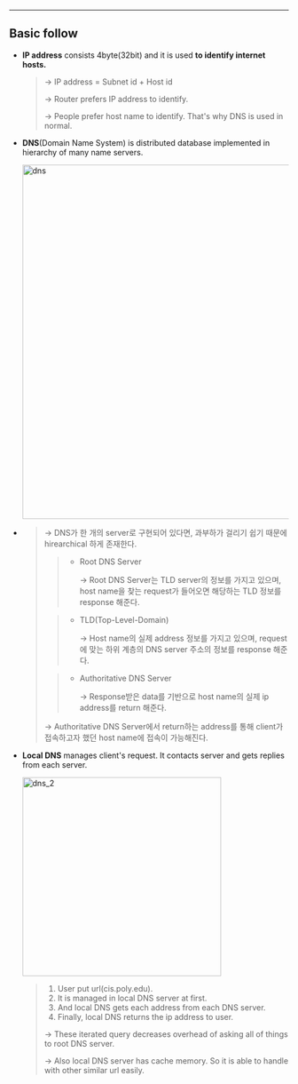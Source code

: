 ------

## Basic follow

- **IP address** consists 4byte(32bit) and it is used **to identify internet hosts.**

  > → IP address = Subnet id + Host id
  >
  > → Router prefers IP address to identify.
  >
  > → People prefer host name to identify. That's why DNS is used in normal.

- **DNS**(Domain Name System) is distributed database implemented in hierarchy of many name servers.

  <img width="638" alt="dns" src="https://user-images.githubusercontent.com/23169707/45585015-51f27d00-b918-11e8-9c37-ffca0ffea3bc.png">

- > → DNS가 한 개의 server로 구현되어 있다면, 과부하가 걸리기 쉽기 때문에 hirearchical 하게 존재한다.
  >
  > > * Root DNS Server
  > >
  > >   → Root DNS Server는 TLD server의 정보를 가지고 있으며, host name을 찾는 request가 들어오면 해당하는 TLD 정보를 response 해준다.
  >
  > > * TLD(Top-Level-Domain)
  > >
  > >   → Host name의 실제 address 정보를 가지고 있으며, request에 맞는 하위 계층의 DNS server 주소의 정보를 response 해준다.
  >
  > > * Authoritative DNS Server
  > >
  > >   → Response받은 data를 기반으로 host name의 실제 ip address를 return 해준다. 
  >
  > → Authoritative DNS Server에서 return하는 address를 통해 client가 접속하고자 했던 host name에 접속이 가능해진다.

- **Local DNS** manages client's request. It contacts server and gets replies from each server.

  <img width="358" alt="dns_2" src="https://user-images.githubusercontent.com/23169707/45585137-8a935600-b91a-11e8-8a8e-f798585b805b.png">

  > 1. User put url(cis.poly.edu).
  > 2. It is managed in local DNS server at first.
  > 3. And local DNS gets each address from each DNS server.
  > 4. Finally, local DNS returns the ip address to user.
  >
  > → These iterated query decreases overhead of asking all of things to root DNS server.
  >
  > → Also local DNS server has cache memory. So it is able to handle with other similar url easily.



